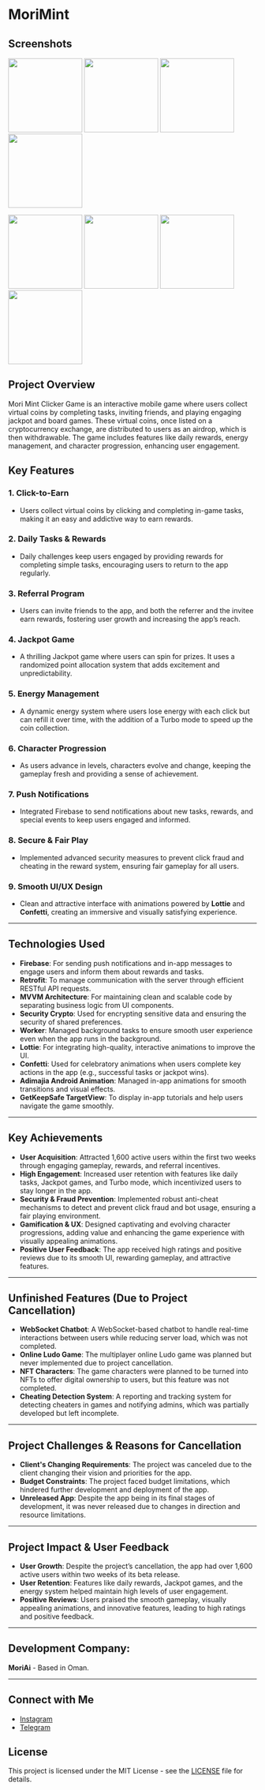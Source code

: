 # MoriMint

## **Screenshots**

<img src="Screenshot_2025-01-08-17-38-52-759_com.rarestardev.morimint.jpg" width="150" />  <img src="IMG_20250109_132331_550.jpg" width="150" />  <img src="IMG_20250109_132923_485.jpg" width="150" />  <img src="IMG_20250109_132943_667.jpg" width="150" />

<img src="IMG_20250109_133950_724.jpg" width="150" />  <img src="IMG_20250109_134205_989.jpg" width="150" />  <img src="Screenshot 2025-01-09 143117.png" width="150" />  <img src="Screenshot_20240826-225213_Morimint.jpg" width="150" /> 

## **Project Overview**
Mori Mint Clicker Game is an interactive mobile game where users collect virtual coins by completing tasks, inviting friends, and playing engaging jackpot and board games. These virtual coins, once listed on a cryptocurrency exchange, are distributed to users as an airdrop, which is then withdrawable. The game includes features like daily rewards, energy management, and character progression, enhancing user engagement.

## **Key Features**

### **1. Click-to-Earn**
- Users collect virtual coins by clicking and completing in-game tasks, making it an easy and addictive way to earn rewards.

### **2. Daily Tasks & Rewards**
- Daily challenges keep users engaged by providing rewards for completing simple tasks, encouraging users to return to the app regularly.

### **3. Referral Program**
- Users can invite friends to the app, and both the referrer and the invitee earn rewards, fostering user growth and increasing the app’s reach.

### **4. Jackpot Game**
- A thrilling Jackpot game where users can spin for prizes. It uses a randomized point allocation system that adds excitement and unpredictability.

### **5. Energy Management**
- A dynamic energy system where users lose energy with each click but can refill it over time, with the addition of a Turbo mode to speed up the coin collection.

### **6. Character Progression**
- As users advance in levels, characters evolve and change, keeping the gameplay fresh and providing a sense of achievement.

### **7. Push Notifications**
- Integrated Firebase to send notifications about new tasks, rewards, and special events to keep users engaged and informed.

### **8. Secure & Fair Play**
- Implemented advanced security measures to prevent click fraud and cheating in the reward system, ensuring fair gameplay for all users.

### **9. Smooth UI/UX Design**
- Clean and attractive interface with animations powered by **Lottie** and **Confetti**, creating an immersive and visually satisfying experience.

---

## **Technologies Used**

- **Firebase**: For sending push notifications and in-app messages to engage users and inform them about rewards and tasks.
- **Retrofit**: To manage communication with the server through efficient RESTful API requests.
- **MVVM Architecture**: For maintaining clean and scalable code by separating business logic from UI components.
- **Security Crypto**: Used for encrypting sensitive data and ensuring the security of shared preferences.
- **Worker**: Managed background tasks to ensure smooth user experience even when the app runs in the background.
- **Lottie**: For integrating high-quality, interactive animations to improve the UI.
- **Confetti**: Used for celebratory animations when users complete key actions in the app (e.g., successful tasks or jackpot wins).
- **Adimajia Android Animation**: Managed in-app animations for smooth transitions and visual effects.
- **GetKeepSafe TargetView**: To display in-app tutorials and help users navigate the game smoothly.

---

## **Key Achievements**

- **User Acquisition**: Attracted 1,600 active users within the first two weeks through engaging gameplay, rewards, and referral incentives.
- **High Engagement**: Increased user retention with features like daily tasks, Jackpot games, and Turbo mode, which incentivized users to stay longer in the app.
- **Security & Fraud Prevention**: Implemented robust anti-cheat mechanisms to detect and prevent click fraud and bot usage, ensuring a fair playing environment.
- **Gamification & UX**: Designed captivating and evolving character progressions, adding value and enhancing the game experience with visually appealing animations.
- **Positive User Feedback**: The app received high ratings and positive reviews due to its smooth UI, rewarding gameplay, and attractive features.

---

## **Unfinished Features (Due to Project Cancellation)**

- **WebSocket Chatbot**: A WebSocket-based chatbot to handle real-time interactions between users while reducing server load, which was not completed.
- **Online Ludo Game**: The multiplayer online Ludo game was planned but never implemented due to project cancellation.
- **NFT Characters**: The game characters were planned to be turned into NFTs to offer digital ownership to users, but this feature was not completed.
- **Cheating Detection System**: A reporting and tracking system for detecting cheaters in games and notifying admins, which was partially developed but left incomplete.

---

## **Project Challenges & Reasons for Cancellation**

- **Client's Changing Requirements**: The project was canceled due to the client changing their vision and priorities for the app.
- **Budget Constraints**: The project faced budget limitations, which hindered further development and deployment of the app.
- **Unreleased App**: Despite the app being in its final stages of development, it was never released due to changes in direction and resource limitations.

---

## **Project Impact & User Feedback**

- **User Growth**: Despite the project’s cancellation, the app had over 1,600 active users within two weeks of its beta release.
- **User Retention**: Features like daily rewards, Jackpot games, and the energy system helped maintain high levels of user engagement.
- **Positive Reviews**: Users praised the smooth gameplay, visually appealing animations, and innovative features, leading to high ratings and positive feedback.

---

## **Development Company:**
**MoriAi** - Based in Oman.

---

## Connect with Me

- [Instagram](https://www.instagram.com/rarestar.dev)
- [Telegram](https://t.me/Rarestar_dev)

## License

This project is licensed under the MIT License - see the [LICENSE](LICENSE) file for details.
